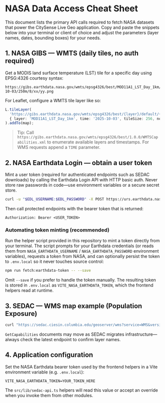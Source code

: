 # NASA Data Access Cheat Sheet

This document lists the primary API calls required to fetch NASA datasets that power the CitySense Live Geo application. Copy and paste the snippets below into your terminal or client of choice and adjust the parameters (layer names, dates, bounding boxes) for your needs.

## 1. NASA GIBS — WMTS (daily tiles, no auth required)

Get a MODIS land surface temperature (LST) tile for a specific day using EPSG:4326 courtesy syntax:

```
https://gibs.earthdata.nasa.gov/wmts/epsg4326/best/MOD11A1_LST_Day_1km/default/2025-10-03/250m/8/xx/yy.png
```

For Leaflet, configure a WMTS tile layer like so:

```ts
L.tileLayer(
  'https://gibs.earthdata.nasa.gov/wmts/epsg4326/best/{layer}/default/{time}/250m/{z}/{y}/{x}.png',
  { layer: 'MOD11A1_LST_Day_1km', time: '2025-10-03', tileSize: 256, noWrap: true, attribution: 'NASA GIBS' }
).addTo(map);
```

> Tip: Call `https://gibs.earthdata.nasa.gov/wmts/epsg4326/best/1.0.0/WMTSCapabilities.xml` to enumerate available layers and timestamps. For WMS requests append a `TIME` parameter.

## 2. NASA Earthdata Login — obtain a user token

Mint a user token (required for authenticated endpoints such as SEDAC downloads) by calling the Earthdata Login API with HTTP basic auth. Never store raw passwords in code—use environment variables or a secure secret store.

```bash
curl -u "$EDL_USERNAME:$EDL_PASSWORD" -X POST https://urs.earthdata.nasa.gov/api/users/tokens
```

Then call protected endpoints with the bearer token that is returned:

```
Authorization: Bearer <USER_TOKEN>
```

### Automating token minting (recommended)

Run the helper script provided in this repository to mint a token directly from your terminal. The script prompts for your Earthdata credentials (or reads them from `NASA_EARTHDATA_USERNAME` / `NASA_EARTHDATA_PASSWORD` environment variables), requests a token from NASA, and can optionally persist the token to `.env.local` so it never touches source control:

```bash
npm run fetch:earthdata-token -- --save
```

Omit `--save` if you prefer to handle the token manually. The resulting token is stored in `.env.local` as `VITE_NASA_EARTHDATA_TOKEN`, which the frontend helpers read at runtime.

## 3. SEDAC — WMS map example (Population Exposure)

```bash
curl "https://sedac.ciesin.columbia.edu/geoserver/wms?service=WMS&version=1.3.0&request=GetMap&layers=gpw-v4:gpw-v4-population-density_2020&bbox=...&crs=EPSG:4326&width=1024&height=512&styles=&format=image/png"
```

`GetCapabilities` documents may move as SEDAC migrates infrastructure—always check the latest endpoint to confirm layer names.

## 4. Application configuration

Set the NASA Earthdata bearer token used by the frontend helpers in a Vite environment variable (e.g. `.env.local`):

```
VITE_NASA_EARTHDATA_TOKEN=YOUR_TOKEN_HERE
```

The `src/lib/sedac-api.ts` helpers will read this value or accept an override when you invoke them from other modules.
